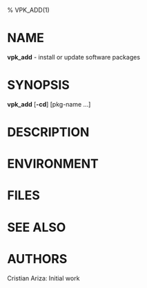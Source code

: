 % VPK_ADD(1)

<!-- TODO(0): Complete man page -->

# NAME

**vpk_add** - install or update software packages

# SYNOPSIS

**vpk_add** [**-cd**] [pkg-name ...]

# DESCRIPTION

# ENVIRONMENT

# FILES

# SEE ALSO

# AUTHORS

Cristian Ariza: Initial work